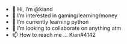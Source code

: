 - 👋 Hi, I’m @kiand
- 👀 I’m interested in gaming/learning/money
- 🌱 I’m currently learning python
- 💞️ I’m looking to collaborate on anything atm
- 📫 How to reach me ... Kian#4142 

<!---
kiand/kiand is a ✨ special ✨ repository because its `README.md` (this file) appears on your GitHub profile.
You can click the Preview link to take a look at your changes.
--->
